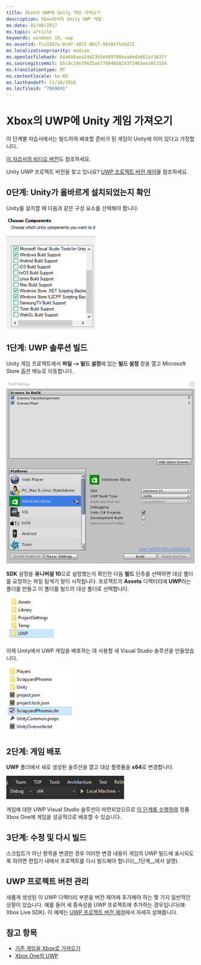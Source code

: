 ```yaml
---
title: Xbox의 UWP에 Unity 게임 가져오기
description: Xbox에서의 Unity UWP 개발.
ms.date: 02/08/2017
ms.topic: article
keywords: windows 10, uwp
ms.assetid: fca3267a-0c0f-4872-8017-90384fb34215
ms.localizationpriority: medium
ms.openlocfilehash: 64a686aea24d23b5e999780eaa0eda661af3637f
ms.sourcegitcommit: b5c9c18e70625ab770946b8243f3465ee1013184
ms.translationtype: MT
ms.contentlocale: ko-KR
ms.lasthandoff: 11/28/2018
ms.locfileid: "7969691"
---
```

# <a name="bringing-unity-games-to-uwp-on-xbox"></a>Xbox의 UWP에 Unity 게임 가져오기


이 단계별 자습서에서는 빌드하여 배포할 준비가 된 게임이 Unity에 이미 있다고 가정합니다.

[이 자습서의 비디오 버전](https://www.youtube.com/watch?v=f0Ptvw7k-CE)도 참조하세요.

Unity UWP 프로젝트 버전을 찾고 있나요? [UWP 프로젝트 버전 제어](development-lanes-unity-versioning.md)를 참조하세요.

## <a name="step-0-ensure-unity-is-installed-correctly"></a>0단계: Unity가 올바르게 설치되었는지 확인

Unity를 설치할 때 다음과 같은 구성 요소를 선택해야 합니다.

![Unity 설치 구성 요소](images/unity-install-components.png)

## <a name="step-1-building-the-uwp-solution"></a>1단계: UWP 솔루션 빌드

Unity 게임 프로젝트에서 **파일 -> 빌드 설정**에 있는 **빌드 설정** 창을 열고 Microsoft Store 옵션 메뉴로 이동합니다.

![빌드 설정 창](images/build-settings.png)

**SDK** 설정을 **유니버설 10**으로 설정했는지 확인한 다음 **빌드** 단추를 선택하면 대상 폴더를 요청하는 파일 탐색기 창이 시작됩니다. 프로젝트의 **Assets** 디렉터리에 **UWP**라는 폴더를 만들고 이 폴더를 빌드의 대상 폴더로 선택합니다.

![빌드 대상 폴더](images/build-destination.png)

이제 Unity에서 UWP 게임을 배포하는 데 사용할 새 Visual Studio 솔루션을 만들었습니다.

![UWP VS 솔루션](images/uwp-vs-solution.png)

## <a name="step-2-deploying-your-game"></a>2단계: 게임 배포

**UWP** 폴더에서 새로 생성된 솔루션을 열고 대상 플랫폼을 **x64**로 변경합니다.

![x64 빌드 플랫폼](images/x64-build-platform.png)

게임에 대한 UWP Visual Studio 솔루션이 마련되었으므로 [이 단계를 수행하여](getting-started.md) 정품 Xbox One에 게임을 성공적으로 배포할 수 있습니다.

## <a name="step-3-modify-and-rebuild"></a>3단계: 수정 및 다시 빌드

스크립트가 아닌 항목을 변경한 경우 이러한 변경 내용이 게임의 UWP 빌드에 표시되도록 하려면 편집기 내에서 프로젝트를 다시 빌드해야 합니다(__1단계__에서 설명).

## <a name="versioning-your-uwp-project"></a>UWP 프로젝트 버전 관리

새롭게 생성된 이 UWP 디렉터리 부분을 버전 제어에 추가해야 하는 몇 가지 일반적인 상황이 있습니다. 예를 들어 새 종속성을 UWP 프로젝트에 추가하는 경우입니다(예: Xbox Live SDK).  이 예제는 [UWP 프로젝트 버전 제어](development-lanes-unity-versioning.md)에서 자세히 살펴봅니다.

## <a name="see-also"></a>참고 항목
- [기존 게임을 Xbox로 가져오기](development-lanes-landing.md)
- [Xbox One의 UWP](index.md)
